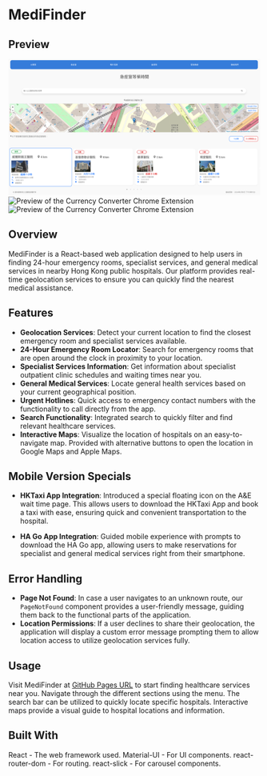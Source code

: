 # MediFinder

## Preview

![Preview of the Currency Converter Chrome Extension](/Image1.png)
![Preview of the Currency Converter Chrome Extension](/Image2.png)
![Preview of the Currency Converter Chrome Extension](/Image3.png)

## Overview

MediFinder is a React-based web application designed to help users in finding 24-hour emergency rooms, specialist services, and general medical services in nearby Hong Kong public hospitals. Our platform provides real-time geolocation services to ensure you can quickly find the nearest medical assistance.

## Features

- **Geolocation Services**: Detect your current location to find the closest emergency room and specialist services available.
- **24-Hour Emergency Room Locator**: Search for emergency rooms that are open around the clock in proximity to your location.
- **Specialist Services Information**: Get information about specialist outpatient clinic schedules and waiting times near you.
- **General Medical Services**: Locate general health services based on your current geographical position.
- **Urgent Hotlines**: Quick access to emergency contact numbers with the functionality to call directly from the app.
- **Search Functionality**: Integrated search to quickly filter and find relevant healthcare services.
- **Interactive Maps**: Visualize the location of hospitals on an easy-to-navigate map. Provided with alternative buttons to open the location in Google Maps and Apple Maps.

## Mobile Version Specials

- **HKTaxi App Integration**: Introduced a special floating icon on the A&E wait time page. This allows users to download the HKTaxi App and book a taxi with ease, ensuring quick and convenient transportation to the hospital.

- **HA Go App Integration**: Guided mobile experience with prompts to download the HA Go app, allowing users to make reservations for specialist and general medical services right from their smartphone.

## Error Handling

- **Page Not Found**: In case a user navigates to an unknown route, our `PageNotFound` component provides a user-friendly message, guiding them back to the functional parts of the application.
- **Location Permissions**: If a user declines to share their geolocation, the application will display a custom error message prompting them to allow location access to utilize geolocation services fully.

## Usage

Visit MediFinder at [GitHub Pages URL](#) to start finding healthcare services near you. Navigate through the different sections using the menu. The search bar can be utilized to quickly locate specific hospitals. Interactive maps provide a visual guide to hospital locations and information.

## Built With

React - The web framework used.
Material-UI - For UI components.
react-router-dom - For routing.
react-slick - For carousel components.
